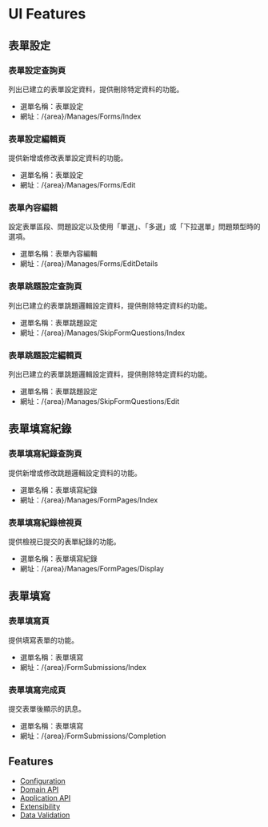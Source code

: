 # UI Features

## 表單設定

### 表單設定查詢頁
列出已建立的表單設定資料，提供刪除特定資料的功能。
* 選單名稱：表單設定
* 網址：/{area}/Manages/Forms/Index

### 表單設定編輯頁
提供新增或修改表單設定資料的功能。
* 選單名稱：表單設定
* 網址：/{area}/Manages/Forms/Edit

### 表單內容編輯
設定表單區段、問題設定以及使用「單選」、「多選」或「下拉選單」問題類型時的選項。
* 選單名稱：表單內容編輯
* 網址：/{area}/Manages/Forms/EditDetails

### 表單跳題設定查詢頁
列出已建立的表單跳題邏輯設定資料，提供刪除特定資料的功能。
* 選單名稱：表單跳題設定
* 網址：/{area}/Manages/SkipFormQuestions/Index

### 表單跳題設定編輯頁
列出已建立的表單跳題邏輯設定資料，提供刪除特定資料的功能。
* 選單名稱：表單跳題設定
* 網址：/{area}/Manages/SkipFormQuestions/Edit

## 表單填寫紀錄
### 表單填寫紀錄查詢頁
提供新增或修改跳題邏輯設定資料的功能。
* 選單名稱：表單填寫紀錄
* 網址：/{area}/Manages/FormPages/Index

### 表單填寫紀錄檢視頁
提供檢視已提交的表單紀錄的功能。
* 選單名稱：表單填寫紀錄
* 網址：/{area}/Manages/FormPages/Display

## 表單填寫
### 表單填寫頁
提供填寫表單的功能。
* 選單名稱：表單填寫
* 網址：/{area}/FormSubmissions/Index

### 表單填寫完成頁
提交表單後顯示的訊息。
* 選單名稱：表單填寫
* 網址：/{area}/FormSubmissions/Completion

## Features
* [Configuration](./Configuration.md)
* [Domain API](./Domain_API.md)
* [Application API](./Application_API.md)
* [Extensibility](./Extensibility.md)
* [Data Validation](./Data_Validation.md)
